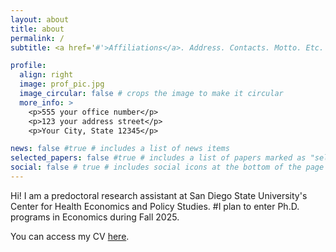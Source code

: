 ```yaml
---
layout: about
title: about
permalink: /
subtitle: <a href='#'>Affiliations</a>. Address. Contacts. Motto. Etc.

profile:
  align: right
  image: prof_pic.jpg
  image_circular: false # crops the image to make it circular
  more_info: >
    <p>555 your office number</p>
    <p>123 your address street</p>
    <p>Your City, State 12345</p>

news: false #true # includes a list of news items
selected_papers: false #true # includes a list of papers marked as "selected={true}"
social: false # true # includes social icons at the bottom of the page
---
```


Hi! I am a predoctoral research assistant at San Diego State University's 
Center for Health Economics and Policy Studies. 
#I plan to enter Ph.D. programs in Economics during Fall 2025.

You can access my CV [here](cv.pdf).

